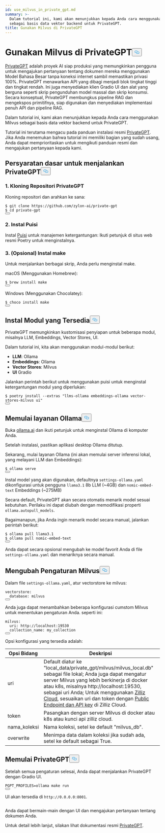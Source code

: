 ```yaml
---
id: use_milvus_in_private_gpt.md
summary: >-
  Dalam tutorial ini, kami akan menunjukkan kepada Anda cara menggunakan Milvus
  sebagai basis data vektor backend untuk PrivateGPT.
title: Gunakan Milvus di PrivateGPT
---
```

<h1 id="Use-Milvus-in-PrivateGPT" class="common-anchor-header">Gunakan Milvus di PrivateGPT<button data-href="#Use-Milvus-in-PrivateGPT" class="anchor-icon" translate="no">
      <svg translate="no"
        aria-hidden="true"
        focusable="false"
        height="20"
        version="1.1"
        viewBox="0 0 16 16"
        width="16"
      >
        <path
          fill="#0092E4"
          fill-rule="evenodd"
          d="M4 9h1v1H4c-1.5 0-3-1.69-3-3.5S2.55 3 4 3h4c1.45 0 3 1.69 3 3.5 0 1.41-.91 2.72-2 3.25V8.59c.58-.45 1-1.27 1-2.09C10 5.22 8.98 4 8 4H4c-.98 0-2 1.22-2 2.5S3 9 4 9zm9-3h-1v1h1c1 0 2 1.22 2 2.5S13.98 12 13 12H9c-.98 0-2-1.22-2-2.5 0-.83.42-1.64 1-2.09V6.25c-1.09.53-2 1.84-2 3.25C6 11.31 7.55 13 9 13h4c1.45 0 3-1.69 3-3.5S14.5 6 13 6z"
        ></path>
      </svg>
    </button></h1><p><a href="https://privategpt.dev/">PrivateGPT</a> adalah proyek AI siap produksi yang memungkinkan pengguna untuk mengajukan pertanyaan tentang dokumen mereka menggunakan Model Bahasa Besar tanpa koneksi internet sambil memastikan privasi 100%. PrivateGPT menawarkan API yang dibagi menjadi blok tingkat tinggi dan tingkat rendah. Ini juga menyediakan klien Gradio UI dan alat yang berguna seperti skrip pengunduhan model massal dan skrip konsumsi. Secara konseptual, PrivateGPT membungkus pipeline RAG dan mengekspos primitifnya, siap digunakan dan menyediakan implementasi penuh API dan pipeline RAG.</p>
<p>Dalam tutorial ini, kami akan menunjukkan kepada Anda cara menggunakan Milvus sebagai basis data vektor backend untuk PrivateGPT.</p>
<div class="alert note">
<p>Tutorial ini terutama mengacu pada panduan instalasi resmi <a href="https://docs.privategpt.dev/installation/getting-started/installation">PrivateGPT</a>. Jika Anda menemukan bahwa tutorial ini memiliki bagian yang sudah usang, Anda dapat memprioritaskan untuk mengikuti panduan resmi dan mengajukan pertanyaan kepada kami.</p>
</div>
<h2 id="Base-requirements-to-run-PrivateGPT" class="common-anchor-header">Persyaratan dasar untuk menjalankan PrivateGPT<button data-href="#Base-requirements-to-run-PrivateGPT" class="anchor-icon" translate="no">
      <svg translate="no"
        aria-hidden="true"
        focusable="false"
        height="20"
        version="1.1"
        viewBox="0 0 16 16"
        width="16"
      >
        <path
          fill="#0092E4"
          fill-rule="evenodd"
          d="M4 9h1v1H4c-1.5 0-3-1.69-3-3.5S2.55 3 4 3h4c1.45 0 3 1.69 3 3.5 0 1.41-.91 2.72-2 3.25V8.59c.58-.45 1-1.27 1-2.09C10 5.22 8.98 4 8 4H4c-.98 0-2 1.22-2 2.5S3 9 4 9zm9-3h-1v1h1c1 0 2 1.22 2 2.5S13.98 12 13 12H9c-.98 0-2-1.22-2-2.5 0-.83.42-1.64 1-2.09V6.25c-1.09.53-2 1.84-2 3.25C6 11.31 7.55 13 9 13h4c1.45 0 3-1.69 3-3.5S14.5 6 13 6z"
        ></path>
      </svg>
    </button></h2><h3 id="1-Clone-the-PrivateGPT-Repository" class="common-anchor-header">1. Kloning Repositori PrivateGPT</h3><p>Kloning repositori dan arahkan ke sana:</p>
<pre><code translate="no" class="language-shell"><span class="hljs-meta prompt_">$ </span><span class="language-bash">git <span class="hljs-built_in">clone</span> https://github.com/zylon-ai/private-gpt</span>
<span class="hljs-meta prompt_">$ </span><span class="language-bash"><span class="hljs-built_in">cd</span> private-gpt</span>
<button class="copy-code-btn"></button></code></pre>
<h3 id="2-Install-Poetry" class="common-anchor-header">2. Instal Puisi</h3><p>Instal <a href="https://python-poetry.org/docs/#installing-with-the-official-installer">Puisi</a> untuk manajemen ketergantungan: Ikuti petunjuk di situs web resmi Poetry untuk menginstalnya.</p>
<h3 id="3-Optional-Install-make" class="common-anchor-header">3. (Opsional) Instal make</h3><p>Untuk menjalankan berbagai skrip, Anda perlu menginstal make.</p>
<p>macOS (Menggunakan Homebrew):</p>
<pre><code translate="no" class="language-shell"><span class="hljs-meta prompt_">$ </span><span class="language-bash">brew install make</span>
<button class="copy-code-btn"></button></code></pre>
<p>Windows (Menggunakan Chocolatey):</p>
<pre><code translate="no" class="language-shell"><span class="hljs-meta prompt_">$ </span><span class="language-bash">choco install make</span>
<button class="copy-code-btn"></button></code></pre>
<h2 id="Install-Available-Modules" class="common-anchor-header">Instal Modul yang Tersedia<button data-href="#Install-Available-Modules" class="anchor-icon" translate="no">
      <svg translate="no"
        aria-hidden="true"
        focusable="false"
        height="20"
        version="1.1"
        viewBox="0 0 16 16"
        width="16"
      >
        <path
          fill="#0092E4"
          fill-rule="evenodd"
          d="M4 9h1v1H4c-1.5 0-3-1.69-3-3.5S2.55 3 4 3h4c1.45 0 3 1.69 3 3.5 0 1.41-.91 2.72-2 3.25V8.59c.58-.45 1-1.27 1-2.09C10 5.22 8.98 4 8 4H4c-.98 0-2 1.22-2 2.5S3 9 4 9zm9-3h-1v1h1c1 0 2 1.22 2 2.5S13.98 12 13 12H9c-.98 0-2-1.22-2-2.5 0-.83.42-1.64 1-2.09V6.25c-1.09.53-2 1.84-2 3.25C6 11.31 7.55 13 9 13h4c1.45 0 3-1.69 3-3.5S14.5 6 13 6z"
        ></path>
      </svg>
    </button></h2><p>PrivateGPT memungkinkan kustomisasi penyiapan untuk beberapa modul, misalnya LLM, Embeddings, Vector Stores, UI.</p>
<p>Dalam tutorial ini, kita akan menggunakan modul-modul berikut:</p>
<ul>
<li><strong>LLM</strong>: Ollama</li>
<li><strong>Embeddings</strong>: Ollama</li>
<li><strong>Vector Stores</strong>: Milvus</li>
<li><strong>UI</strong> Gradio</li>
</ul>
<p>Jalankan perintah berikut untuk menggunakan puisi untuk menginstal ketergantungan modul yang diperlukan:</p>
<pre><code translate="no" class="language-shell"><span class="hljs-meta prompt_">$ </span><span class="language-bash">poetry install --extras <span class="hljs-string">&quot;llms-ollama embeddings-ollama vector-stores-milvus ui&quot;</span></span>
<button class="copy-code-btn"></button></code></pre>
<h2 id="Start-Ollama-service" class="common-anchor-header">Memulai layanan Ollama<button data-href="#Start-Ollama-service" class="anchor-icon" translate="no">
      <svg translate="no"
        aria-hidden="true"
        focusable="false"
        height="20"
        version="1.1"
        viewBox="0 0 16 16"
        width="16"
      >
        <path
          fill="#0092E4"
          fill-rule="evenodd"
          d="M4 9h1v1H4c-1.5 0-3-1.69-3-3.5S2.55 3 4 3h4c1.45 0 3 1.69 3 3.5 0 1.41-.91 2.72-2 3.25V8.59c.58-.45 1-1.27 1-2.09C10 5.22 8.98 4 8 4H4c-.98 0-2 1.22-2 2.5S3 9 4 9zm9-3h-1v1h1c1 0 2 1.22 2 2.5S13.98 12 13 12H9c-.98 0-2-1.22-2-2.5 0-.83.42-1.64 1-2.09V6.25c-1.09.53-2 1.84-2 3.25C6 11.31 7.55 13 9 13h4c1.45 0 3-1.69 3-3.5S14.5 6 13 6z"
        ></path>
      </svg>
    </button></h2><p>Buka <a href="https://ollama.com/">ollama.ai</a> dan ikuti petunjuk untuk menginstal Ollama di komputer Anda.</p>
<p>Setelah instalasi, pastikan aplikasi desktop Ollama ditutup.</p>
<p>Sekarang, mulai layanan Ollama (ini akan memulai server inferensi lokal, yang melayani LLM dan Embeddings):</p>
<pre><code translate="no" class="language-shell"><span class="hljs-meta prompt_">$ </span><span class="language-bash">ollama serve</span>
<button class="copy-code-btn"></button></code></pre>
<p>Instal model yang akan digunakan, defaultnya <code translate="no">settings-ollama.yaml</code> dikonfigurasi untuk pengguna <code translate="no">llama3.1</code> 8b LLM (~4GB) dan <code translate="no">nomic-embed-text</code> Embeddings (~275MB)</p>
<p>Secara default, PrivateGPT akan secara otomatis menarik model sesuai kebutuhan. Perilaku ini dapat diubah dengan memodifikasi properti <code translate="no">ollama.autopull_models</code>.</p>
<p>Bagaimanapun, jika Anda ingin menarik model secara manual, jalankan perintah berikut:</p>
<pre><code translate="no" class="language-shell"><span class="hljs-meta prompt_">$ </span><span class="language-bash">ollama pull llama3.1</span>
<span class="hljs-meta prompt_">$ </span><span class="language-bash">ollama pull nomic-embed-text</span>
<button class="copy-code-btn"></button></code></pre>
<p>Anda dapat secara opsional mengubah ke model favorit Anda di file <code translate="no">settings-ollama.yaml</code> dan menariknya secara manual.</p>
<h2 id="Change-Milvus-Settings" class="common-anchor-header">Mengubah Pengaturan Milvus<button data-href="#Change-Milvus-Settings" class="anchor-icon" translate="no">
      <svg translate="no"
        aria-hidden="true"
        focusable="false"
        height="20"
        version="1.1"
        viewBox="0 0 16 16"
        width="16"
      >
        <path
          fill="#0092E4"
          fill-rule="evenodd"
          d="M4 9h1v1H4c-1.5 0-3-1.69-3-3.5S2.55 3 4 3h4c1.45 0 3 1.69 3 3.5 0 1.41-.91 2.72-2 3.25V8.59c.58-.45 1-1.27 1-2.09C10 5.22 8.98 4 8 4H4c-.98 0-2 1.22-2 2.5S3 9 4 9zm9-3h-1v1h1c1 0 2 1.22 2 2.5S13.98 12 13 12H9c-.98 0-2-1.22-2-2.5 0-.83.42-1.64 1-2.09V6.25c-1.09.53-2 1.84-2 3.25C6 11.31 7.55 13 9 13h4c1.45 0 3-1.69 3-3.5S14.5 6 13 6z"
        ></path>
      </svg>
    </button></h2><p>Dalam file <code translate="no">settings-ollama.yaml</code>, atur vectorstore ke milvus:</p>
<pre><code translate="no" class="language-yaml"><span class="hljs-attr">vectorstore:</span>
  <span class="hljs-attr">database:</span> <span class="hljs-string">milvus</span>
<button class="copy-code-btn"></button></code></pre>
<p>Anda juga dapat menambahkan beberapa konfigurasi cumstom Milvus untuk menentukan pengaturan Anda. seperti ini:</p>
<pre><code translate="no" class="language-yaml"><span class="hljs-attr">milvus:</span>
  <span class="hljs-attr">uri:</span> <span class="hljs-string">http://localhost:19530</span>
  <span class="hljs-attr">collection_name:</span> <span class="hljs-string">my_collection</span>
<button class="copy-code-btn"></button></code></pre>
<p>Opsi konfigurasi yang tersedia adalah:</p>
<table>
<thead>
<tr><th>Opsi Bidang</th><th>Deskripsi</th></tr>
</thead>
<tbody>
<tr><td>uri</td><td>Default diatur ke "local_data/private_gpt/milvus/milvus_local.db" sebagai file lokal; Anda juga dapat mengatur server Milvus yang lebih berkinerja di docker atau k8s, misalnya http://localhost:19530, sebagai uri Anda; Untuk menggunakan <a href="https://zilliz.com/cloud">Zilliz Cloud</a>, sesuaikan uri dan token dengan <a href="https://docs.zilliz.com/docs/on-zilliz-cloud-console#cluster-details">Public Endpoint dan API key</a> di Zilliz Cloud.</td></tr>
<tr><td>token</td><td>Pasangkan dengan server Milvus di docker atau k8s atau kunci api zilliz cloud.</td></tr>
<tr><td>nama_koleksi</td><td>Nama koleksi, setel ke default "milvus_db".</td></tr>
<tr><td>overwrite</td><td>Menimpa data dalam koleksi jika sudah ada, setel ke default sebagai True.</td></tr>
</tbody>
</table>
<h2 id="Start-PrivateGPT" class="common-anchor-header">Memulai PrivateGPT<button data-href="#Start-PrivateGPT" class="anchor-icon" translate="no">
      <svg translate="no"
        aria-hidden="true"
        focusable="false"
        height="20"
        version="1.1"
        viewBox="0 0 16 16"
        width="16"
      >
        <path
          fill="#0092E4"
          fill-rule="evenodd"
          d="M4 9h1v1H4c-1.5 0-3-1.69-3-3.5S2.55 3 4 3h4c1.45 0 3 1.69 3 3.5 0 1.41-.91 2.72-2 3.25V8.59c.58-.45 1-1.27 1-2.09C10 5.22 8.98 4 8 4H4c-.98 0-2 1.22-2 2.5S3 9 4 9zm9-3h-1v1h1c1 0 2 1.22 2 2.5S13.98 12 13 12H9c-.98 0-2-1.22-2-2.5 0-.83.42-1.64 1-2.09V6.25c-1.09.53-2 1.84-2 3.25C6 11.31 7.55 13 9 13h4c1.45 0 3-1.69 3-3.5S14.5 6 13 6z"
        ></path>
      </svg>
    </button></h2><p>Setelah semua pengaturan selesai, Anda dapat menjalankan PrivateGPT dengan Gradio UI.</p>
<pre><code translate="no" class="language-shell">PGPT_PROFILES=ollama make run
<button class="copy-code-btn"></button></code></pre>
<p>UI akan tersedia di <code translate="no">http://0.0.0.0:8001</code>.</p>
<p>
  <span class="img-wrapper">
    <img translate="no" src="/docs/v2.6.x/assets/private_gpt_ui.png" alt="" class="doc-image" id="" />
    <span></span>
  </span>
</p>
<p>Anda dapat bermain-main dengan UI dan mengajukan pertanyaan tentang dokumen Anda.</p>
<p>Untuk detail lebih lanjut, silakan lihat dokumentasi resmi <a href="https://docs.privategpt.dev/">PrivateGPT</a>.</p>
